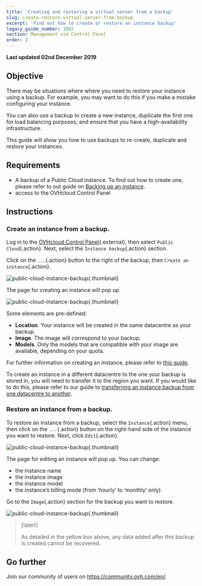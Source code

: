 ```yaml
---
title: 'Creating and restoring a virtual server from a backup'
slug: create-restore-virtual-server-from-backup
excerpt: 'Find out how to create or restore an instance backup'
legacy_guide_number: 1882
section: Management via Control Panel
order: 2
---
```


**Last updated 02nd December 2019**

## Objective
There may be situations where where you need to restore your instance using a backup. For example, you may want to do this if you make a mistake configuring your instance. 

You can also use a backup to create a new instance, duplicate the first one for load balancing purposes, and ensure that you have a high-availability infrastructure.

This guide will show you how to use backups to re-create, duplicate and restore your instances.

## Requirements
- A backup of a Public Cloud instance. To find out how to create one, please refer to out guide on [Backing up an instance](../back-up-instance/).
- access to the OVHcloud Control Panel

## Instructions

### Create an instance from a backup.

Log in to the [OVHcloud Control Panel](https://ca.ovh.com/auth/?action=gotomanager){.external}, then select `Public Cloud`{.action}. Next, select the `Instance backup`{.action} section.

Click on the `...`{.action} button to the right of the backup, then `Create an instance`{.action}.

![public-cloud-instance-backup](images/restorebackup1.png){.thumbnail}

The page for creating an instance will pop up.

![public-cloud-instance-backup](images/restorebackup2.png){.thumbnail}

Some elements are pre-defined:

* <b>Location</b>. Your instance will be created in the same datacentre as your backup.
* <b>Image</b>. The image will correspond to your backup.
* <b>Models</b>. Only the models that are compatible with your image are available, depending on your quota.

For further information on creating an instance, please refer to [this guide](../create_an_instance_in_your_ovh_customer_account/).

To create an instance in a different datacentre to the one your backup is stored in, you will need to transfer it to the region you want. If you would like to do this, please refer to our guide to [transferring an instance backup from one datacentre to another](../transfer_instance_backup_from_one_datacentre_to_another/).

### Restore an instance from a backup.

To restore an instance from a backup, select the `Instance`{.action} menu, then click on the `...`{.action} button on the right-hand side of the instance you want to restore. Next, click `Edit`{.action}.

![public-cloud-instance-backup](images/restorebackup3.png){.thumbnail}

The page for editing an instance will pop up. You can change:

* the instance name
* the instance image
* the instance model
* the instance’s billing mode (from ‘hourly’ to ‘monthly’ only)

Go to the `Image`{.action} section for the backup you want to restore.

![public-cloud-instance-backup](images/restorebackup4.png){.thumbnail}


> [!alert]
>
>As detailed in the yellow box above, any data added after this backup is created cannot be recovered.
>

## Go further

Join our community of users on <https://community.ovh.com/en/>.
